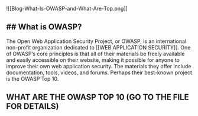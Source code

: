 ![[Blog-What-Is-OWASP-and-What-Are-Top.png]]

## ## What is OWASP?

The Open Web Application Security Project, or OWASP, is an international non-profit organization dedicated to [[WEB APPLICATION SECURITY]]. One of OWASP’s core principles is that all of their materials be freely available and easily accessible on their website, making it possible for anyone to improve their own web application security. The materials they offer include documentation, tools, videos, and forums. Perhaps their best-known project is the OWASP Top 10.

## WHAT ARE THE OWASP TOP 10 (GO TO THE FILE FOR DETAILS)
